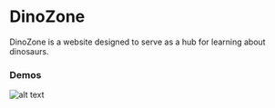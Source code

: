 # DinoZone
DinoZone is a website designed to serve as a hub for learning about dinosaurs.

### Demos
![alt text](https://wallpapers.com/images/hd/contrasting-scenic-views-a5u9zq0a0ymy2dug.jpg)
